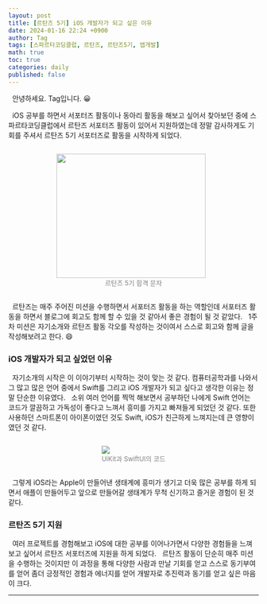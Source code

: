 ```yaml
---
layout: post
title: [르탄즈 5기] iOS 개발자가 되고 싶은 이유
date: 2024-01-16 22:24 +0900
author: Tag
tags: [스파르타코딩클럽, 르탄즈, 르탄즈5기, 앱개발]
math: true
toc: true
categories: daily
published: false
---
```


&nbsp; 안녕하세요. Tag입니다. 😀

&nbsp; iOS 공부를 하면서 서포터즈 활동이나 동아리 활동을 해보고 싶어서 찾아보던 중에 스파르타코딩클럽에서 르탄즈 서포터즈 활동이 있어서 지원하였는데 정말 감사하게도 기회를 주셔서 르탄즈 5기 서포터즈로 활동을 시작하게 되었다.

<div style="display: flex; justify-content: center; align-items: center;">
    <figure>
        <img src="https://onedrive.live.com/embed?resid=1C2ED43779C10D71%21353&authkey=%21ABxt-7AvaVjL9d4&width=1170&height=960" width="300" height="250" style="margin-right: 10px;">
        <figcaption style="text-align: center;"><font size="2em" color="gray"> 르탄즈 5기 합격 문자 </font></figcaption>
    </figure>
</div>

&nbsp; 르탄즈는 매주 주어진 미션을 수행하면서 서포터즈 활동을 하는 역할인데 서포터즈 활동을 하면서 블로그에 회고도 함께 할 수 있을 것 같아서 좋은 경험이 될 것 같았다.
&nbsp; 1주차 미션은 자기소개와 르탄즈 활동 각오를 작성하는 것이여서 스스로 회고와 함께 글을 작성해보려고 한다. 😄

### iOS 개발자가 되고 싶었던 이유

&nbsp; 자기소개의 시작은 이 이야기부터 시작하는 것이 맞는 것 같다. 컴퓨터공학과를 나와서 그 많고 많은 언어 중에서 Swift를 그리고 iOS 개발자가 되고 싶다고 생각한 이유는 정말 단순한 이유였다.
&nbsp; 소위 여러 언어를 찍먹 해보면서 공부하던 나에게 Swift 언어는 코드가 깔끔하고 가독성이 좋다고 느껴서 흥미를 가지고 빠져들게 되었던 것 같다. 또한 사용하던 스마트폰이 아이폰이였던 것도 Swift, iOS가 친근하게 느껴지는데 큰 영향이였던 것 같다.

<div style="display: flex; justify-content: center; align-items: center;">
    <figure>
        <img src="https://onedrive.live.com/embed?resid=1C2ED43779C10D71%21354&authkey=%21AOSUvQxted099Ew&width=1400&height=713" width="max" height="max" style="margin-right: 10px;">
        <figcaption style="text-align: center;"><font size="2em" color="gray"> UiKit과 SwiftUI의 코드 </font></figcaption>
    </figure>
</div>

&nbsp; 그렇게 iOS라는 Apple이 만들어낸 생태계에 흥미가 생기고 더욱 많은 공부를 하게 되면서 애플이 만들어두고 앞으로 만들어갈 생태계가 무척 신기하고 즐거운 경험이 된 것 같다.

### 르탄즈 5기 지원
&nbsp; 여러 프로젝트를 경험해보고 iOS에 대한 공부를 이어나가면서 다양한 경험들을 느껴보고 싶어서 르탄즈 서포터즈에 지원을 하게 되었다.
&nbsp; 르탄즈 활동이 단순히 매주 미션을 수행하는 것이지만 이 과정을 통해 다양한 사람과 만날 기회를 얻고 스스로 동기부여를 얻어 좀더 긍정적인 경험과 에너지를 얻어 개발자로 추진력과 동기를 얻고 싶은 마음이 크다.


-----
